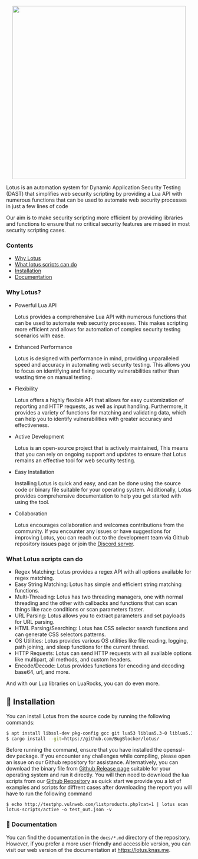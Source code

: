 <p align="center">
<p align="center">

<img src="https://raw.githubusercontent.com/BugBlocker/lotus/master/logo/logo.png" width="470px" >
<!-- img src="https://user-images.githubusercontent.com/45688522/222831284-09899d3b-322b-4215-ba99-8294d4bf8a9b.png" width="170px" -->
</p>
Lotus is an automation system for Dynamic Application Security Testing (DAST) that simplifies web security scripting by providing a Lua API with numerous functions that can be used to automate web security processes in just a few lines of code

Our aim is to make security scripting more efficient by providing libraries and functions to ensure that no critical security features are missed in most security scripting cases.

### Contents
- [Why Lotus](#why-lotus)
- [What lotus scripts can do](#what-lotus-scripts-can-do)
- [Installation](#rocket-installation)
- [Documentation](#book-documentation)

### Why Lotus?
- Powerful Lua API

    Lotus provides a comprehensive Lua API with numerous functions that can be used to automate web security processes. This makes scripting more efficient and allows for automation of complex security testing scenarios with ease.

- Enhanced Performance

    Lotus is designed with performance in mind, providing unparalleled speed and accuracy in automating web security testing. This allows you to focus on identifying and fixing security vulnerabilities rather than wasting time on manual testing.

- Flexibility

    Lotus offers a highly flexible API that allows for easy customization of reporting and HTTP requests, as well as input handling. Furthermore, it provides a variety of functions for matching and validating data, which can help you to identify vulnerabilities with greater accuracy and effectiveness.

- Active Development

    Lotus is an open-source project that is actively maintained, This means that you can rely on ongoing support and updates to ensure that Lotus remains an effective tool for web security testing.

- Easy Installation

    Installing Lotus is quick and easy, and can be done using the source code or binary file suitable for your operating system. Additionally, Lotus provides comprehensive documentation to help you get started with using the tool.

- Collaboration

    Lotus encourages collaboration and welcomes contributions from the community. If you encounter any issues or have suggestions for improving Lotus, you can reach out to the development team via Github repository issues page or join the [Discord server](https://discord.gg/nBYDPTzjSq).


### What Lotus scripts can do
- Regex Matching: Lotus provides a regex API with all options available for regex matching.
- Easy String Matching: Lotus has simple and efficient string matching functions.
- Multi-Threading: Lotus has two threading managers, one with normal threading and the other with callbacks and functions that can scan things like race conditions or scan parameters faster.
- URL Parsing: Lotus allows you to extract parameters and set payloads for URL parsing.
- HTML Parsing/Searching: Lotus has CSS selector search functions and can generate CSS selectors patterns.
- OS Utilities: Lotus provides various OS utilities like file reading, logging, path joining, and sleep functions for the current thread.
- HTTP Requests: Lotus can send HTTP requests with all available options like multipart, all methods, and custom headers.
- Encode/Decode: Lotus provides functions for encoding and decoding base64, url, and more.

And with our Lua libraries on LuaRocks, you can do even more. 


## :rocket: Installation
You can install Lotus from the source code by running the following commands:
```bash
$ apt install libssl-dev pkg-config gcc git lua53 liblua5.3-0 liblua5.3-dev -y
$ cargo install --git=https://github.com/BugBlocker/lotus/
```

Before running the command, ensure that you have installed the openssl-dev package. If you encounter any challenges while compiling, please open an issue on our Github repository for assistance. Alternatively, you can download the binary file from [Github Release page](https://github.com/BugBlocker/lotus/releases) suitable for your operating system and run it directly.
You will then need to download the lua scripts from our [Github Repository](https://github.com/BugBlocker/lotus-scripts) as quick start 
we provide you a lot of examples and scripts for diffrent cases
after downloading the report you will have to run the following command
```
$ echo http://testphp.vulnweb.com/listproducts.php?cat=1 | lotus scan lotus-scripts/active -o test_out.json -v
```


### :book: Documentation
You can find the documentation in the `docs/*.md` directory of the repository. However, if you prefer a more user-friendly and accessible version, you can visit our web version of the documentation at https://lotus.knas.me.

